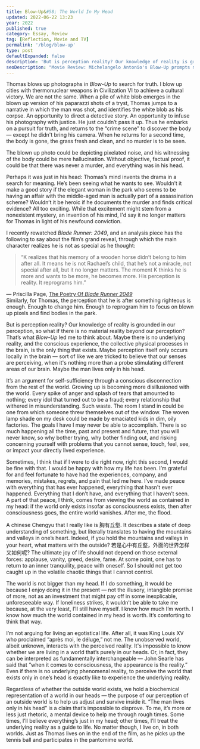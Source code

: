 ```yaml
---
title: Blow-Up&#58; The World In My Head
updated: 2022-06-22 13:23
year: 2022
published: true
category: Essay, Review
tag: [Reflection, Movie and TV]
permalink: '/blog/blow-up'
type: post
defaultExpanded: false
description: 'But is perception reality? Our knowledge of reality is grounded in our perception, so what if there is no material reality beyond our perception? That’s what Blow-Up led me to think about.'
seoDescription: "Movie Review: Michelangelo Antonio's Blow-Up prompts me down a solipsistic journey. Is perception reality? Our knowledge of reality is grounded in our perception, so what if there is no material reality beyond our perception? What if the man only exists in his head? That’s what Blow-Up led me to think about."
---
```


Thomas blows up photographs in _Blow-Up_ to search for truth. I blow up cities with thermonuclear weapons in Civilization VI to achieve a cultural victory. We are not the same. When a pile of white blob emerges in the blown up version of his paparazzi shots of a tryst, Thomas jumps to a narrative in which the man was shot, and identifies the white blob as his corpse. An opportunity to direct a detective story. An opportunity to infuse his photography with justice. He just couldn’t pass it up. Thus he embarks on a pursuit for truth, and returns to the “crime scene” to discover the body — except he didn't bring his camera. When he returns for a second time, the body is gone, the grass fresh and clean, and no murder is to be seen.

The blown up photo could be depicting pixelated noise, and his witnessing of the body could be mere hallucination. Without objective, factual proof, it could be that there was never a murder, and everything was in his head.

Perhaps it was just in his head: Thomas’s mind invents the drama in a search for meaning. He’s been seeing what he wants to see. Wouldn’t it make a good story if the elegant woman in the park who seems to be having an affair with the middle-aged man is actually part of a assassination scheme? Wouldn’t it be heroic if he documents the murder and finds critical evidence? All too exciting. While that excitement might stem from a nonexistent mystery, an invention of his mind, I'd say it no longer matters for Thomas in light of his newfound conviction.

I recently rewatched _Blade Runner: 2049_, and an analysis piece has the following to say about the film’s grand reveal, through which the main character realizes he is not as special as he thought:

> “K realizes that his memory of a wooden horse didn’t belong to him after all. It means he is not Rachael’s child, that he’s not a miracle, not special after all, but it no longer matters. The moment K thinks he is more and wants to be more, he becomes more. His perception is reality. It reprograms him.”

— Priscilla Page, [The Poetry Of _Blade Runner 2049_](https://birthmoviesdeath.com/2017/10/14/the-poetry-of-blade-runner-2049)  
Similarly, for Thomas, the perception that he is after something righteous is enough. Enough to change him. Enough to reprogram him to focus on blown up pixels and find bodies in the park.

But is perception reality? Our knowledge of reality is grounded in our perception, so what if there is no material reality beyond our perception? That’s what _Blow-Up_ led me to think about. Maybe there is no underlying reality, and the conscious experience, the collective physical processes in the brain, is the only thing that exists. Maybe perception itself only occurs locally in the brain — sort of like we are tricked to believe that our senses are perceiving, when it's nothing more than a probe stimulating different areas of our brain. Maybe the man lives only in his head.

It’s an argument for self-sufficiency through a conscious disconnection from the rest of the world. Growing up is becoming more disillusioned with the world. Every spike of anger and splash of tears that amounted to nothing; every idol that turned out to be a fraud; every relationship that withered in misunderstanding. Such waste. The room I stand in could be one from which someone threw themselves out of the window. The woven lamp shade on my desk could be made by emaciated kids in dim, oily factories. The goals I have I may never be able to accomplish. There is so much happening all the time, past and present and future, that you will never know, so why bother trying, why bother finding out, and risking concerning yourself with problems that you cannot sense, touch, feel, see, or impact your directly lived experience.

Sometimes, I think that if I were to die right now, right this second, I would be fine with that. I would be happy with how my life has been. I’m grateful for and feel fortunate to have had the experiences, company, and memories, mistakes, regrets, and pain that led me here. I’ve made peace with everything that has ever happened, everything that hasn't ever happened. Everything that I don’t have, and everything that I haven’t seen. A part of that peace, I think, comes from viewing the world as contained in my head: if the world only exists insofar as consciousness exists, then after consciousness goes, the entire world vanishes. After me, the flood.

A chinese Chengyu that I really like is 胸有丘壑. It describes a state of deep understanding of something, but literally translates to having the mountains and valleys in one’s heart. Indeed, if you hold the mountains and valleys in your heart, what matters with the outside? 若是心中有丘壑，外面的世界怎样又如何呢? The ultimate joy of life should not depend on those external forces: applause, vanity, greed, desire, fame. At some point, one has to return to an inner tranquility, peace with oneself. So I should not get too caught up in the volatile chaotic things that I cannot control.

The world is not bigger than my head. If I do something, it would be because I enjoy doing it in the present — not the illusory, intangible promise of more, not as an investment that might pay off in some inexplicable, unforeseeable way. If loneliness strikes, it wouldn’t be able to take me because, at the very least, I’ll still have myself. I know how much I’m worth. I know how much the world contained in my head is worth. It’s comforting to think that way.

I’m not arguing for living an egotistical life. After all, it was King Louis XV who proclaimed “après moi, le déluge,” not me. The unobserved world, albeit unknown, interacts with the perceived reality. It's impossible to know whether we are living in a world that’s purely in our heads. Or, in fact, they can be interpreted as fundamentally interchangeable — John Searle has said that “when it comes to consciousness, the appearance is the reality.” Even if there is no underlying phenomenal reality, to perceive the world that exists only in one’s head is exactly like to experience the underlying reality.

Regardless of whether the outside world exists, we hold a biochemical representation of a world in our heads — the purpose of our perception of an outside world is to help us adjust and survive inside it. “The man lives only in his head” is a claim that’s impossible to disprove. To me, it’s more or less just rhetoric, a mental device to help me through rough times. Some times, I’ll believe everything’s just in my head; other times, I’ll treat the underlying reality as a guide to life. No matter though, I live on, in both worlds. Just as Thomas lives on in the end of the film, as he picks up the tennis ball and participates in the pantomime world.
